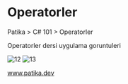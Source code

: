 # Operatorler
Patika > C# 101 > Operatorler

Operatorler dersi uygulama goruntuleri

![12](https://user-images.githubusercontent.com/86108672/172836511-f2c332d8-c5e2-4108-9d4c-f734f9e06d08.PNG)
![13](https://user-images.githubusercontent.com/86108672/172836532-d9bf9e36-3e73-44c9-b982-4bb3504266f5.PNG)

www.patika.dev
